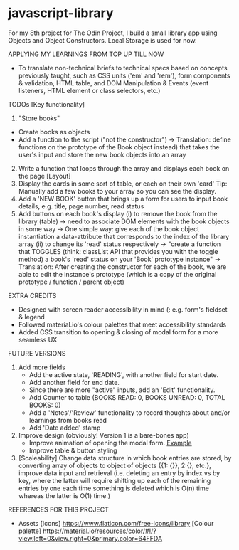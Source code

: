 # javascript-library

For my 8th project for The Odin Project, I build a small library app using Objects and Object Constructors. Local Storage is used for now. 

APPLYING MY LEARNINGS FROM TOP UP TILL NOW
- To translate non-technical briefs to technical specs based on concepts previously taught, such as CSS units ('em' and 'rem'), form components & validation, HTML table, and DOM Manipulation & Events (event listeners, HTML element or class selectors, etc.)

TODOs
[Key functionality]
1. "Store books"
- Create books as objects 
- Add a function to the script ("not the constructor") -> Translation: define functions on the prototype of the Book object instead) that takes the user's input and store the new book objects into an array
2. Write a function that loops through the array and displays each book on the page
[Layout]
1. Display the cards in some sort of table, or each on their own 'card'
Tip: Manually add a few books to your array so you can see the display.
2. Add a 'NEW BOOK' button that brings up a form for users to input book details, e.g. title, page number, read status
3. Add buttons on each book's display 
(i) to remove the book from the library (table) -> need to associate DOM elements with the book objects in some way -> One simple way: give each of the book object instantiation a data-attribute that corresponds to the index of the library array
(ii) to change its 'read' status respectively -> "create a function that TOGGLES (think: classList API that provides you with the toggle method) a book's 'read' status on your 'Book' prototype instance" -> Translation: After creating the constructor for each of the book, we are able to edit the instance's prototype (which is a copy of the original prototype / function / parent object)

EXTRA CREDITS
- Designed with screen reader accessibility in mind (: e.g. form's fieldset & legend
- Followed material.io's colour palettes that meet accessibility standards 
- Added CSS transition to opening & closing of modal form for a more seamless UX

 FUTURE VERSIONS
1. Add more fields
   - Add the active state, 'READING', with another field for start date.
   - Add another field for end date.
   - Since there are more "active" inputs, add an 'Edit' functionality. 
   - Add Counter to table (BOOKS READ: 0, BOOKS UNREAD: 0, TOTAL BOOKS: 0)
   - Add a 'Notes'/'Review' functionality to record thoughts about and/or learnings from books read
   - Add 'Date added' stamp 
2. Improve design (obviously! Version 1 is a bare-bones app)
   - Improve animation of opening the modal form. [Example](https://michalosman.github.io/library/)
   - Improve table & button styling
3. [Scaleability] Change data structure in which book entries are stored, by converting array of objects to object of objects {{1: {}}, 2:{}, etc.}, improve data input and retrieval (i.e. deleting an entry by index vs by key, where the latter will require shifting up each of the remaining entries by one each time something is deleted which is O(n) time whereas the latter is O(1) time.)

REFERENCES FOR THIS PROJECT
- Assets
[Icons]
 https://www.flaticon.com/free-icons/library
 [Colour palette]
 https://material.io/resources/color/#!/?view.left=0&view.right=0&primary.color=64FFDA